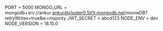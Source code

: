 PORT = 5000
MONGO_URL = mongodb+srv://ankur:ankur@cluster0.5lt1r.mongodb.net/movieDB?retryWrites=true&w=majority
JWT_SECRET = abcd123
NODE_ENV = dev
NODE_VERSION = 18.15.0
